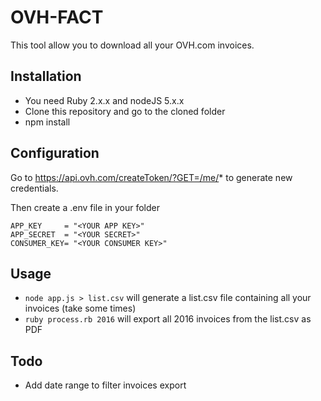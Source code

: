 # OVH-FACT

This tool allow you to download all your OVH.com invoices.

## Installation

* You need Ruby 2.x.x and nodeJS 5.x.x
* Clone this repository and go to the cloned folder
* npm install

## Configuration

Go to https://api.ovh.com/createToken/?GET=/me/* to generate new credentials.

Then create a .env file in your folder

````
APP_KEY     = "<YOUR APP KEY>"
APP_SECRET  = "<YOUR SECRET>"
CONSUMER_KEY= "<YOUR CONSUMER KEY>"
````


## Usage

* `node app.js > list.csv` will generate a list.csv file containing all your invoices (take some times)
* `ruby process.rb 2016` will export all 2016 invoices from the list.csv as PDF 

## Todo

* Add date range to filter invoices export
